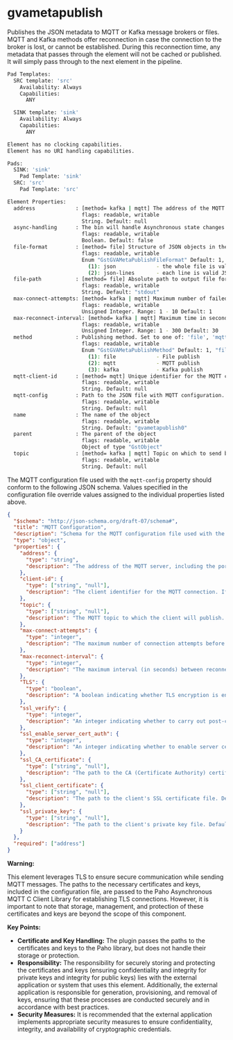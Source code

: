 # gvametapublish

Publishes the JSON metadata to MQTT or Kafka message brokers or files.
MQTT and Kafka methods offer reconnection in case the connection to the
broker is lost, or cannot be established. During this reconnection time, any
metadata that passes through the element will not be cached or
published. It will simply pass through to the next element in the
pipeline.

```sh
Pad Templates:
  SRC template: 'src'
    Availability: Always
    Capabilities:
      ANY

  SINK template: 'sink'
    Availability: Always
    Capabilities:
      ANY

Element has no clocking capabilities.
Element has no URI handling capabilities.

Pads:
  SINK: 'sink'
    Pad Template: 'sink'
  SRC: 'src'
    Pad Template: 'src'

Element Properties:
  address             : [method= kafka | mqtt] The address of the MQTT server, including the port, e.g. 'localhost:1883'
                        flags: readable, writable
                        String. Default: null
  async-handling      : The bin will handle Asynchronous state changes
                        flags: readable, writable
                        Boolean. Default: false
  file-format         : [method= file] Structure of JSON objects in the file
                        flags: readable, writable
                        Enum "GstGVAMetaPublishFileFormat" Default: 1, "json"
                          (1): json             - the whole file is valid JSON array where each element is inference results per frame
                          (2): json-lines       - each line is valid JSON with inference results per frame
  file-path           : [method= file] Absolute path to output file for publishing inferences.
                        flags: readable, writable
                        String. Default: "stdout"
  max-connect-attempts: [method= kafka | mqtt] Maximum number of failed connection attempts before it is considered fatal. When it is set to -1, the client will try to reconnect indefinitely.
                        flags: readable, writable
                        Unsigned Integer. Range: 1 - 10 Default: 1
  max-reconnect-interval: [method= kafka | mqtt] Maximum time in seconds between reconnection attempts. Initial interval is 1 second and will be doubled on each failure up to this maximum interval.
                        flags: readable, writable
                        Unsigned Integer. Range: 1 - 300 Default: 30
  method              : Publishing method. Set to one of: 'file', 'mqtt', 'kafka'
                        flags: readable, writable
                        Enum "GstGVAMetaPublishMethod" Default: 1, "file"
                          (1): file             - File publish
                          (2): mqtt             - MQTT publish
                          (3): kafka            - Kafka publish
  mqtt-client-id      : [method= mqtt] Unique identifier for the MQTT client. If not provided, one will be generated for you.
                        flags: readable, writable
                        String. Default: null
  mqtt-config         : Path to the JSON file with MQTT configuration. Required for TLS-secured MQTT connections. See the config file description below.
                        flags: readable, writable
                        String. Default: null
  name                : The name of the object
                        flags: readable, writable
                        String. Default: "gvametapublish0"
  parent              : The parent of the object
                        flags: readable, writable
                        Object of type "GstObject"
  topic               : [method= kafka | mqtt] Topic on which to send broker messages
                        flags: readable, writable
                        String. Default: null
```

The MQTT configuration file used with the `mqtt-config` property should
conform to the following JSON schema. Values specified in the
configuration file override values assigned to the individual properties
listed above.

``` json
{
  "$schema": "http://json-schema.org/draft-07/schema#",
  "title": "MQTT Configuration",
  "description": "Schema for the MQTT configuration file used with the mqtt-config property",
  "type": "object",
  "properties": {
    "address": {
      "type": "string",
      "description": "The address of the MQTT server, including the port, e.g. 'localhost:8883'"
    },
    "client-id": {
      "type": ["string", "null"],
      "description": "The client identifier for the MQTT connection. If it is set to null, the client will generate a unique ID. Default: null."
    },
    "topic": {
      "type": ["string", "null"],
      "description": "The MQTT topic to which the client will publish. Default: null."
    },
    "max-connect-attempts": {
      "type": "integer",
      "description": "The maximum number of connection attempts before giving up. When it is set to -1, the client will try to reconnect indefinitely. Default: 1."
    },
    "max-reconnect-interval": {
      "type": "integer",
      "description": "The maximum interval (in seconds) between reconnection attempts. Default: 30."
    },
    "TLS": {
      "type": "boolean",
      "description": "A boolean indicating whether TLS encryption is enabled. Default: false."
    },
    "ssl_verify": {
      "type": "integer",
      "description": "An integer indicating whether to carry out post-connect checks, including that a certificate matches the given host name. A value of 0 means verification is disabled. Default: 0."
    },
    "ssl_enable_server_cert_auth": {
      "type": "integer",
      "description": "An integer indicating whether to enable server certificate authentication. A value of 0 means it is disabled. Default: 0."
    },
    "ssl_CA_certificate": {
      "type": ["string", "null"],
      "description": "The path to the CA (Certificate Authority) certificate file used to verify the server's certificate. Default: null."
    },
    "ssl_client_certificate": {
      "type": ["string", "null"],
      "description": "The path to the client's SSL certificate file. Default: null."
    },
    "ssl_private_key": {
      "type": ["string", "null"],
      "description": "The path to the client's private key file. Default: null."
    }
  },
  "required": ["address"]
}
```

**Warning:**

This element leverages TLS to ensure secure communication while sending
MQTT messages. The paths to the necessary certificates and keys,
included in the configuration file, are passed to the Paho Asynchronous
MQTT C Client Library for establishing TLS connections. However, it is
important to note that storage, management, and protection of these
certificates and keys are beyond the scope of this component.

**Key Points:**

- **Certificate and Key Handling:** The plugin passes the
paths to the certificates and keys to the Paho library, but does not
handle their storage or protection.
- **Responsibility:** The
responsibility for securely storing and protecting the certificates and
keys (ensuring confidentiality and integrity for private keys and
integrity for public keys) lies with the external application or system
that uses this element. Additionally, the external application is
responsible for generation, provisioning, and removal of keys,
ensuring that these processes are conducted securely and in accordance
with best practices.
- **Security Measures:** It is recommended that
the external application implements appropriate security measures to
ensure confidentiality, integrity, and availability of
cryptographic credentials.
